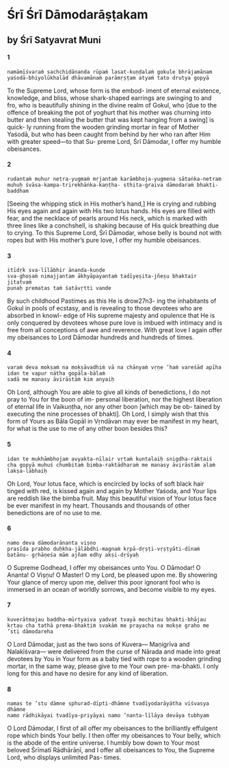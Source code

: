 # Śrī Śrī Dāmodarāṣṭakam

## by Śrī Satyavrat Muni

#### 1

    namāmīśvaraṁ sachchidānanda rūpaṁ lasat-kuṇḍalaṁ gokule bhrājamānam yaśodā-bhiyolūkhalād dhāvamānaṁ parāmṛṣṭam atyaṁ tato drutya gopyā

To the Supreme Lord, whose form is the embod- iment of eternal existence, knowledge, and bliss, whose shark-shaped earrings are swinging to and fro, who is beautifully shining in the divine realm of Gokul, who [due to the offence of breaking the pot of yoghurt that his mother was churning into butter and then stealing the butter that was kept hanging from a swing] is quick- ly running from the wooden grinding mortar in fear of Mother Yaśodā, but who has been caught from behind by her who ran after Him with greater speed—to that Su- preme Lord, Śrī Dāmodar, I offer my humble obeisances.

#### 2

    rudantaṁ muhur netra-yugmaṁ mṛjantaṁ karāmbhoja-yugmena sātaṅka-netram muhuḥ śvāsa-kampa-trirekhāṅka-kaṇṭha- sthita-graiva dāmodaraṁ bhakti-baddham

[Seeing the whipping stick in His mother’s hand,] He is crying and rubbing His eyes again and again with His two lotus hands. His eyes are filled with fear, and the necklace of pearls around His neck, which is marked with three lines like a conchshell, is shaking because of His quick breathing due to crying. To this Supreme Lord, Śrī Dāmodar, whose belly is bound not with ropes but with His mother’s pure love, I offer my humble obeisances.

#### 3

    itīdṛk sva-līlābhir ānanda-kuṇḍe
    sva-ghoṣaṁ nimajjantam ākhyāpayantaṁ tadīyeṣita-jñeṣu bhaktair jitatvaṁ
    punaḥ prematas taṁ śatāvṛtti vande

By such childhood Pastimes as this He is drow27n3- ing the inhabitants of Gokul in pools of ecstasy, and is revealing to those devotees who are absorbed in knowl- edge of His supreme majesty and opulence that He is only conquered by devotees whose pure love is imbued with intimacy and is free from all conceptions of awe and reverence. With great love I again offer my obeisances to Lord Dāmodar hundreds and hundreds of times.

#### 4

    varaṁ deva mokṣaṁ na mokṣāvadhiṁ vā na chānyaṁ vṛṇe ’haṁ vareśād apīha idan te vapur nātha gopāla-bālaṁ
    sadā me manasy āvirāstāṁ kim anyaiḥ

Oh Lord, although You are able to give all kinds of benedictions, I do not pray to You for the boon of im- personal liberation, nor the highest liberation of eternal life in Vaikuṇṭha, nor any other boon [which may be ob- tained by executing the nine processes of bhakti]. Oh Lord, I simply wish that this form of Yours as Bāla Gopāl in Vṛndāvan may ever be manifest in my heart, for what is the use to me of any other boon besides this?

#### 5

    idan te mukhāmbhojam avyakta-nīlair vṛtaṁ kuntalaiḥ snigdha-raktaiś cha gopyā muhuś chumbitaṁ bimba-raktādharaṁ me manasy āvirāstām alaṁ lakṣa-lābhaiḥ

Oh Lord, Your lotus face, which is encircled by locks of soft black hair tinged with red, is kissed again and again by Mother Yaśoda, and Your lips are reddish like the bimba fruit. May this beautiful vision of Your lotus face be ever manifest in my heart. Thousands and thousands of other benedictions are of no use to me.

#### 6

    namo deva dāmodarānanta viṣṇo
    prasīda prabho duḥkha-jālābdhi-magnaṁ kṛpā-dṛṣṭi-vṛṣṭyāti-dīnaṁ batānu- gṛhāṇeśa mām ajñam edhy akṣi-dṛśyaḥ

O Supreme Godhead, I offer my obeisances unto You. O Dāmodar! O Ananta! O Viṣṇu! O Master! O my Lord, be pleased upon me. By showering Your glance of
mercy upon me, deliver this poor ignorant fool who is immersed in an ocean of worldly sorrows, and become visible to my eyes.

#### 7

    kuverātmajau baddha-mūrtyaiva yadvat tvayā mochitau bhakti-bhājau kṛtau cha tathā prema-bhaktiṁ svakāṁ me prayacha na mokṣe graho me ’sti dāmodareha

O Lord Dāmodar, just as the two sons of Kuvera— Maṇigrīva and Nalakīśvara— were delivered from the curse of Nārada and made into great devotees by You in Your form as a baby tied with rope to a wooden grinding mortar, in the same way, please give to me Your own pre- ma-bhakti. I only long for this and have no desire for any kind of liberation.

#### 8

    namas te ’stu dāmne sphurad-dīpti-dhāmne tvadīyodarāyātha viśvasya dhāmne
    namo rādhikāyai tvadīya-priyāyai namo ’nanta-līlāya devāya tubhyam

O Lord Dāmodar, I first of all offer my obeisances to the brilliantly effulgent rope which binds Your belly. I then offer my obeisances to Your belly, which is the abode of the entire universe. I humbly bow down to Your most beloved Śrīmatī Rādhārāṇī, and I offer all obeisances to You, the Supreme Lord, who displays unlimited Pas- times.

